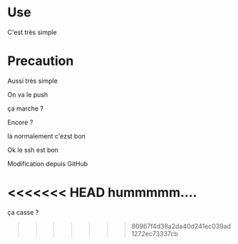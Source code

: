 # Use

C'est très simple

# Precaution

Aussi très simple

On va le push

ça marche ?

Encore ?

là normalement c'ezst bon 

Ok le ssh est bon

Modification depuis GitHub

<<<<<<< HEAD
hummmmm....
=======
ça casse ?
>>>>>>> 80967f4d38a2da40d241ec039ad1272ec73337cb
